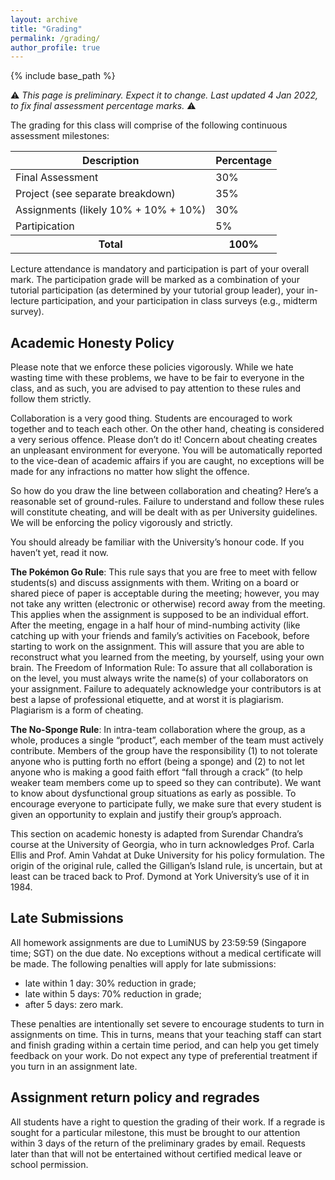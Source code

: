 ```yaml
---
layout: archive
title: "Grading"
permalink: /grading/
author_profile: true
---
```


{% include base_path %}

⚠️ _This page is preliminary.  Expect it to change. Last updated 4 Jan 2022, to fix final assessment percentage marks._ ⚠️

The grading for this class will comprise of the following continuous assessment milestones:

<table class="table table-striped" style="margin-left: auto; margin-right:auto">
  <thead class="thead-inverse"><tr><th>Description</th><th>Percentage</th></tr></thead>
  <tbody>
    <tr><td>Final Assessment</td><td>30%</td></tr>
    <tr><td>Project (see separate breakdown)</td><td>35%</td></tr>
    <tr><td>Assignments (likely 10% + 10% + 10%)</td><td>30%</td></tr>
    <tr><td>Partipication</td><td>5%</td></tr>
    <tr><th><b>Total</b></th><th><b>100%</b></th></tr>
  </tbody>
</table>

Lecture attendance is mandatory and participation is part of your overall mark.  The participation grade will be marked as a combination of your tutorial participation (as determined by your tutorial group leader), your in-lecture participation, and your participation in class surveys (e.g., midterm survey).

## Academic Honesty Policy

Please note that we enforce these policies vigorously. While we hate
wasting time with these problems, we have to be fair to everyone in
the class, and as such, you are advised to pay attention to these
rules and follow them strictly.

Collaboration is a very good thing. Students are encouraged to work
together and to teach each other. On the other hand, cheating is
considered a very serious offence. Please don’t do it! Concern about
cheating creates an unpleasant environment for everyone. You will be
automatically reported to the vice-dean of academic affairs if you are
caught, no exceptions will be made for any infractions no matter how
slight the offence.

So how do you draw the line between collaboration and cheating? Here’s
a reasonable set of ground-rules. Failure to understand and follow
these rules will constitute cheating, and will be dealt with as per
University guidelines. We will be enforcing the policy vigorously and
strictly.

You should already be familiar with the University’s honour code. If
you haven’t yet, read it now.

**The Pokémon Go Rule**: This rule says that you are free to meet with
fellow students(s) and discuss assignments with them. Writing on a
board or shared piece of paper is acceptable during the meeting;
however, you may not take any written (electronic or otherwise) record
away from the meeting. This applies when the assignment is supposed to
be an individual effort. After the meeting, engage in a half hour of
mind-numbing activity (like catching up with your friends and family’s
activities on Facebook, before starting to work on the
assignment. This will assure that you are able to reconstruct what you
learned from the meeting, by yourself, using your own brain.  The
Freedom of Information Rule: To assure that all collaboration is on
the level, you must always write the name(s) of your collaborators on
your assignment. Failure to adequately acknowledge your contributors
is at best a lapse of professional etiquette, and at worst it is
plagiarism. Plagiarism is a form of cheating.

**The No-Sponge Rule**: In intra-team collaboration where the group,
as a whole, produces a single “product”, each member of the team must
actively contribute. Members of the group have the responsibility (1)
to not tolerate anyone who is putting forth no effort (being a sponge)
and (2) to not let anyone who is making a good faith effort “fall
through a crack” (to help weaker team members come up to speed so they
can contribute). We want to know about dysfunctional group situations
as early as possible. To encourage everyone to participate fully, we
make sure that every student is given an opportunity to explain and
justify their group’s approach.

This section on academic honesty is adapted from Surendar Chandra’s
course at the University of Georgia, who in turn acknowledges
Prof. Carla Ellis and Prof. Amin Vahdat at Duke University for his
policy formulation. The origin of the original rule, called the
Gilligan’s Island rule, is uncertain, but at least can be traced back
to Prof. Dymond at York University’s use of it in 1984.

## Late Submissions

All homework assignments are due to LumiNUS by 23:59:59
(Singapore time; SGT) on the due date. No exceptions without a medical
certificate will be made. The following penalties will apply for late
submissions:

* late within 1 day: 30% reduction in grade;
* late within 5 days: 70% reduction in grade;
* after 5 days: zero mark.

These penalties are intentionally set severe to encourage students to
turn in assignments on time. This in turns, means that your teaching
staff can start and finish grading within a certain time period, and
can help you get timely feedback on your work. Do not expect any type
of preferential treatment if you turn in an assignment late.

## Assignment return policy and regrades

All students have a right to question the grading of their work. If a
regrade is sought for a particular milestone, this must be brought to
our attention within 3 days of the return of the preliminary grades by
email. Requests later than that will not be entertained without
certified medical leave or school permission.
